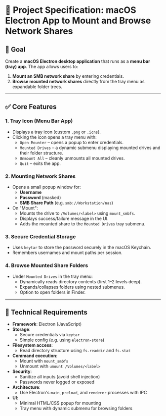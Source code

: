 # 📄 Project Specification: macOS Electron App to Mount and Browse Network Shares

## 🧠 Goal

Create a **macOS Electron desktop application** that runs as a **menu bar (tray) app**. The app allows users to:

1. **Mount an SMB network share** by entering credentials.
2. **Browse mounted network shares** directly from the tray menu as expandable folder trees.

---

## ✅ Core Features

### 1. Tray Icon (Menu Bar App)
- Displays a tray icon (custom `.png` or `.icns`).
- Clicking the icon opens a tray menu with:
  - `Open Mounter` – opens a popup to enter credentials.
  - `Mounted Drives` – a dynamic submenu displaying mounted drives and their folder structure.
  - `Unmount All` – cleanly unmounts all mounted drives.
  - `Quit` – exits the app.

### 2. Mounting Network Shares
- Opens a small popup window for:
  - **Username**
  - **Password** (masked)
  - **SMB Share Path** (e.g. `smb://Workstation/nas`)
- On "Mount":
  - Mounts the drive to `/Volumes/<label>` using `mount_smbfs`.
  - Displays success/failure message in the UI.
  - Adds the mounted share to the `Mounted Drives` tray submenu.

### 3. Secure Credential Storage
- Uses `keytar` to store the password securely in the macOS Keychain.
- Remembers usernames and mount paths per session.

### 4. Browse Mounted Share Folders
- Under `Mounted Drives` in the tray menu:
  - Dynamically reads directory contents (first 1–2 levels deep).
  - Expands/collapses folders using nested submenus.
  - Option to open folders in Finder.

---

## 🧰 Technical Requirements

- **Framework**: Electron (JavaScript)
- **Storage**:
  - Secure credentials via `keytar`
  - Simple config (e.g. using `electron-store`)
- **Filesystem access**:
  - Read directory structure using `fs.readdir` and `fs.stat`
- **Command execution**:
  - Mount with `mount_smbfs`
  - Unmount with `umount /Volumes/<label>`
- **Security**:
  - Sanitize all inputs (avoid shell injection)
  - Passwords never logged or exposed
- **Architecture**:
  - Use Electron's `main`, `preload`, and `renderer` processes with IPC
- **UI**:
  - Minimal HTML/CSS popup for mounting
  - Tray menu with dynamic submenu for browsing folders
